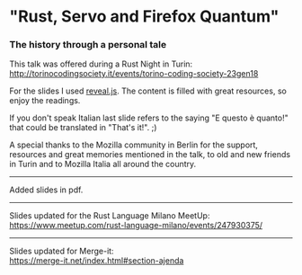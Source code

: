 # "Rust, Servo and Firefox Quantum"
### The history through a personal tale

This talk was offered during a Rust Night in Turin:  
http://torinocodingsociety.it/events/torino-coding-society-23gen18

For the slides I used [reveal.js](https://revealjs.com).
The content is filled with great resources, so enjoy the readings.  

If you don't speak Italian last slide refers to the saying "E questo è quanto!" that could be translated in "That's it!". ;)

A special thanks to the Mozilla community in Berlin for the support, resources and great memories mentioned in the talk, to old and new friends in Turin and to Mozilla Italia all around the country.

--------------

Added slides in pdf.

--------------

Slides updated for the Rust Language Milano MeetUp:  
https://www.meetup.com/rust-language-milano/events/247930375/

--------------

Slides updated for Merge-it:  
https://merge-it.net/index.html#section-ajenda
